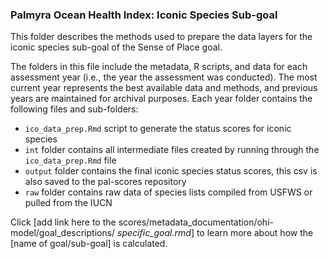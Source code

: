 ### Palmyra Ocean Health Index: Iconic Species Sub-goal 

This folder describes the methods used to prepare the data layers for the iconic species sub-goal of the Sense of Place goal.     

The folders in this file include the metadata, R scripts, and data for each assessment year (i.e., the year the assessment was conducted). The most current year represents the best available data and methods, and previous years are maintained for archival purposes. Each year folder contains the following files and sub-folders:  

- `ico_data_prep.Rmd` script to generate the status scores for iconic species   
- `int` folder contains all intermediate files created by running through the `ico_data_prep.Rmd` file   
- `output` folder contains the final iconic species status scores, this csv is also saved to the pal-scores repository     
- `raw` folder contains raw data of species lists compiled from USFWS or pulled from the IUCN   

Click [add link here to the scores/metadata_documentation/ohi-model/goal_descriptions/ *specific_goal.rmd*] to learn more about how the [name of goal/sub-goal] is calculated. 





